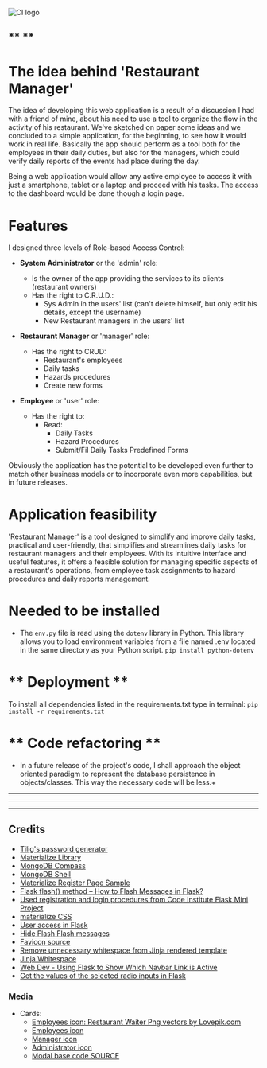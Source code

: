 ![CI logo](https://codeinstitute.s3.amazonaws.com/fullstack/ci_logo_small.png)




## ** ** 




# **The idea behind 'Restaurant Manager'**

The idea of developing this web application is a result of a discussion I had with a friend of mine, about his need to use a tool to organize the flow in the activity of his restaurant. We've sketched on paper some ideas and we concluded to a simple application, for the beginning, to see how it would work in real life. Basically the app should perform as a tool both for the employees in their daily duties, but also for the managers, which could verify daily reports of the events had place during the day.

Being a web application would allow any active employee to access it with just a smartphone, tablet or a laptop and proceed with his tasks. The access to the dashboard would be done though a login page. 

# **Features**
I designed three levels of Role-based Access Control:
- **System Administrator** or the 'admin' role:
  - Is the owner of the app providing the services to its clients (restaurant owners)
  - Has the right to C.R.U.D.:
    - Sys Admin in the users' list (can't delete himself, but only edit his details, except the username)
    - New Restaurant managers in the users' list
  
- **Restaurant Manager** or 'manager' role:
  - Has the right to CRUD:
    - Restaurant's employees
    - Daily tasks
    - Hazards procedures
    - Create new forms
- **Employee** or 'user' role:
  - Has the right to:
    - Read:
      - Daily Tasks
      - Hazard Procedures
      - Submit/Fil Daily Tasks Predefined Forms

Obviously the application has the potential to be developed even further to match other business models or to incorporate even more capabilities, but in future releases.

# **Application feasibility**
'Restaurant Manager' is a tool designed to simplify and improve daily tasks, practical and user-friendly, that simplifies and streamlines daily tasks for restaurant managers and their employees. With its intuitive interface and useful features, it offers a feasible solution for managing specific aspects of a restaurant's operations, from employee task assignments to hazard procedures and daily reports management.


# **Needed to be installed**
- The ```env.py``` file is read using the ```dotenv``` library in Python. This library allows you to load environment variables from a file named .env located in the same directory as your Python script.
```pip install python-dotenv```

# ** Deployment **
To install all dependencies listed in the requirements.txt type in terminal: ```pip install -r requirements.txt```


# ** Code refactoring **
- In a future release of the project's code, I shall approach the object oriented paradigm to represent the database persistence in objects/classes. This way the necessary code will be less.+

---



---

---

## **Credits**
- [Tilig's password generator](https://www.tilig.com/password-generator?network=g)
- [Materialize Library](https://materializecss.com/)
- [MongoDB Compass](https://www.mongodb.com/try/download/compass)
- [MongoDB Shell](https://www.mongodb.com/try/download/shell)
- [Materialize Register Page Sample](https://codepen.io/HaldunA/pen/eJxRPG)
- [Flask flash() method – How to Flash Messages in Flask?](https://www.askpython.com/python-modules/flask/flask-flash-method)
- [Used registration and login procedures from Code Institute Flask Mini Project](https://github.com/Code-Institute-Solutions/TaskManagerAuth/tree/main/02-UserAuthenticationAndAuthorization/04-login_functionality)
- [materialize CSS](https://materializecss.com/collections.html)
- [User access in Flask](https://blog.teclado.com/learn-python-defining-user-access-roles-in-flask/)
- [Hide Flash Flash messages](https://stackoverflow.com/questions/21993661/css-auto-hide-elements-after-5-seconds/21994053#21994053)
- [Favicon source](https://pngtree.com/element/down?id=NDE3MTMxNg==&type=1&time=1680618631&token=MjcwZjRjNzlkNmY5MjEzMzkwOGQyYWYzMjQzYTU5YWI=)
- [Remove unnecessary whitespace from Jinja rendered template](https://stackoverflow.com/questions/35775207/remove-unnecessary-whitespace-from-jinja-rendered-template)
- [Jinja Whitespace](https://python-web.teclado.com/section11/lectures/02_jinja_whitespace_control/)
- [Web Dev - Using Flask to Show Which Navbar Link is Active](https://www.youtube.com/watch?v=sIGPwvd-nTk)
- [Get the values of the selected radio inputs in Flask](https://www.reddit.com/r/flask/comments/g5qwgw/how_can_i_get_the_value_of_the_selected_radio/)
### **Media**
- Cards:
  - [Employees icon: Restaurant Waiter Png vectors by Lovepik.com](https://lovepik.com/images/png-restaurant-waiter.html)
  - [Employees icon](https://www.publicdomainpictures.net/pictures/240000/nahled/restaurant-employee.jpg)
  - [Manager icon](https://cdn2.iconfinder.com/data/icons/business-finance-135/64/manager-1024.png)
  - [Administrator icon](https://icons.iconarchive.com/icons/aha-soft/free-large-boss/512/Admin-icon.png)
  - [Modal base code SOURCE](https://materializecss.com/modals.html#!)